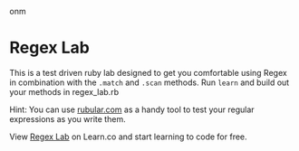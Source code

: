 onm
# Regex Lab

This is a test driven ruby lab designed to get you comfortable using Regex in combination with the `.match` and `.scan` methods. Run `learn` and build out your methods in regex_lab.rb

Hint: You can use <a href='https://rubular.com' title='Rubular'>rubular.com</a> as a handy tool to test your regular expressions as you write them.

<p data-visibility='hidden'>View <a href='https://learn.co/lessons/regex-lab' title='Regex Lab'>Regex Lab</a> on Learn.co and start learning to code for free.</p>
